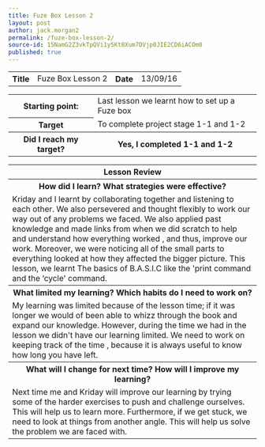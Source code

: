 ```yaml
---
title: Fuze Box Lesson 2
layout: post
author: jack.morgan2
permalink: /fuze-box-lesson-2/
source-id: 15NamG2Z3vkTpQVi1y5Kt8Xum7DVjp0JIE2CD6iACOm0
published: true
---
```

<table class="table1">
  <tr>
    <th>Title</th>
    <td>Fuze Box Lesson 2</td>
    <th>Date</th>
    <td>13/09/16</td>
  </tr>
</table>


<table class="table1">
  <tr>
    <th>Starting point:</th>
    <td>Last lesson we learnt how to set up a Fuze box</td>
  </tr>
  <tr>
    <th>Target  </th>
    <td>To complete project stage 1-1 and 1-2</td>
  </tr>
  <tr>
    <th>Did I reach my target? 
</th>
    <th> Yes, I completed 1-1 and 1-2</th>
  </tr>
</table>


<table class="table1">
  <tr>
    <th>Lesson Review</th>
  </tr>
  <tr>
    <th>How did I learn? What strategies were effective? </th>
  </tr>
  <tr>
    <td>Kriday and I learnt by collaborating together and listening to each other. We also persevered and thought flexibly to work our way out of any problems we faced. We also applied past knowledge and made links  from when we did scratch to help and  understand how everything worked , and thus, improve our work. Moreover, we were noticing all of the small parts to everything looked at how they affected the bigger picture. This lesson, we learnt
The basics of B.A.S.I.C like the 'print command and the ‘cycle' command. </td>
  </tr>
  <tr>
    <th>What limited my learning? Which habits do I need to work on? </th>
  </tr>
  <tr>
    <td>My learning was limited because of the lesson time; if it was longer we would of been able to whizz through the book and expand our knowledge. However, during the time we had in the lesson we didn't have  our learning limited. We need to work on keeping track of the time , because it is always useful to know how long you have left.</td>
  </tr>
  <tr>
    <th>What will I change for next time? How will I improve my learning?</th>
  </tr>
  <tr>
    <td>Next time me and Kriday will improve our learning by trying some of the harder exercises to push and challenge ourselves. This will help us to learn more. Furthermore, if we get stuck, we need to look at things from another angle. This will help us solve the problem we are faced with.</td>
  </tr>
</table>


